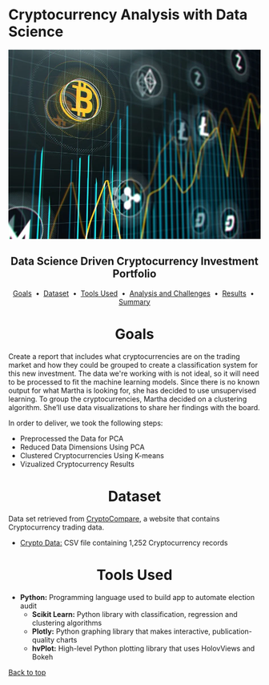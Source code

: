 # Cryptocurrency Analysis with Data Science

<div align="center">
    <img src=images/crypto.webp>
</div>

## <div align="center">Data Science Driven Cryptocurrency Investment Portfolio</div>

<p align="center">
<a href="#goals">Goals</a> &nbsp;&bull;&nbsp;
<a href="#dataset">Dataset</a> &nbsp;&bull;&nbsp;
<a href="#tools-used">Tools Used</a> &nbsp;&bull;&nbsp;
<a href="#analysis-and-challenges">Analysis and Challenges</a> &nbsp;&bull;&nbsp;
<a href="#results">Results</a> &nbsp;&bull;&nbsp;
<a href="#summary">Summary</a>
</p>

# <div align="center">Goals</div>

Create a report that includes what cryptocurrencies are on the trading market and how they could be grouped to create a classification system for this new investment. The data we're working with is not ideal, so it will need to be processed to fit the machine learning models. Since there is no known output for what Martha is looking for, she has decided to use unsupervised learning. To group the cryptocurrencies, Martha decided on a clustering algorithm. She’ll use data visualizations to share her findings with the board.

In order to deliver, we took the following steps:

- Preprocessed the Data for PCA
- Reduced Data Dimensions Using PCA
- Clustered Cryptocurrencies Using K-means
- Vizualized Cryptocurrency Results

# <div align="center">Dataset</div>

Data set retrieved from [CryptoCompare](https://min-api.cryptocompare.com/data/all/coinlist), a website that contains Cryptocurrency trading data.

- [Crypto Data:](data/crypto_data.csv) CSV file containing 1,252 Cryptocurrency records

# <div align="center">Tools Used</div>
- **Python:** Programming language used to build app to automate election audit
    - **Scikit Learn:** Python library with classification, regression and clustering algorithms
    - **Plotly:** Python graphing library that makes interactive, publication-quality charts
    - **hvPlot:** High-level Python plotting library that uses HolovViews and Bokeh

[Back to top](#cryptocurrency-analysis-with-data-science)

